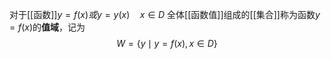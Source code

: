 对于[[函数]]$y=f(x)或y=y(x)\quad x\in D$
全体[[函数值]]组成的[[集合]]称为函数$y=f(x)$的**值域**，记为
$$W=\{y\mid y=f(x),x\in D\}$$
